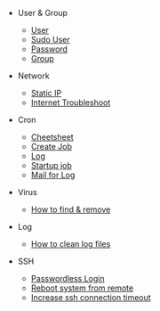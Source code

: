 * User & Group
    * [User](User%20Group/User.md)
    * [Sudo User](User%20Group/User%20-%20sudo.md)
    * [Password](User%20Group/passwd.md)
    * [Group](User%20Group/Group.md)

* Network
    * [Static IP](Static%20IP/static%20ip.md)
    * [Internet Troubleshoot](Internet/InetAddress.md)

* Cron
    * [Cheetsheet](cron/cheetsheet.md)
    * [Create Job](cron/cron%20for%20specific%20user.md)
    * [Log](cron/create%20a%20cron.log.md)
    * [Startup job](cron/How%20to%20run%20scripts%20on%20start%20up%3F.md)
    * [Mail for Log](Mail/How%20to%20read%20mail.md)

* Virus
    * [How to find & remove](virus/How%20find%20and%20remove.md)

* Log
    * [How to clean log files](log/How%20to%20clean%20log%20files.md)

* SSH
    * [Passwordless Login](ssh/Passwordless_Login.md)
    * [Reboot system from remote](ssh/Reboot_without_login.md)
    * [Increase ssh connection timeout](ssh/Increase%20SSH%20Connection%20Timeout%20in%20server.md)
